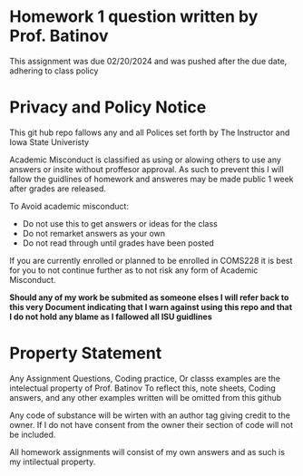 # Homework 1 question written by Prof. Batinov
This assignment was due 02/20/2024 and was pushed after the due date, adhering to class policy

# Privacy and Policy Notice
This git hub repo fallows any and all Polices set forth by The Instructor and Iowa State Univeristy

Academic Misconduct is classified as using or alowing others to use any answers or insite without proffesor approval.
As such to prevent this I will fallow the guidlines of homework and answeres may be made public 1 week after grades are released. 

To Avoid academic misconduct:
* Do not use this to get answers or ideas for the class
* Do not remarket answers as your own
* Do not read through until grades have been posted

If you are currently enrolled or planned to be enrolled in COMS228 it is best for you to not continue further as to not risk any form of Academic Misconduct.

**Should any of my work be submited as someone elses I will refer back to this very Document indicating that I warn against using this repo and that I do not hold any blame as I fallowed all ISU guidlines**

# Property Statement
Any Assignment Questions, Coding practice, Or classs examples are the intelectual property of Prof. Batinov 
To reflect this, note sheets, Coding answers, and any other examples written will be omitted from this github

Any code of substance will be wirten with an author tag giving credit to the owner.
If I do not have consent from the owner their section of code will not be included.

All homework assignments will consist of my own answers and as such is my intilectual property.

